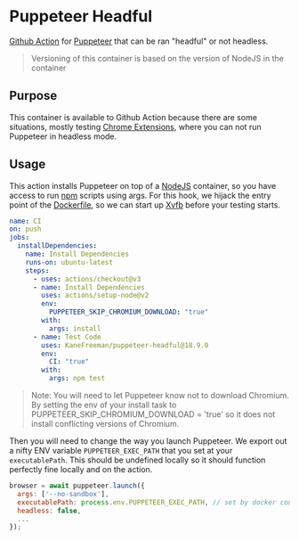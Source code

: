 # Puppeteer Headful

[Github Action](https://github.com/features/actions) for [Puppeteer](https://github.com/GoogleChrome/puppeteer) that can be ran "headful" or not headless.

> Versioning of this container is based on the version of NodeJS in the container

## Purpose

This container is available to Github Action because there are some situations, mostly testing [Chrome Extensions](https://pptr.dev/#?product=Puppeteer&version=v1.18.1&show=api-working-with-chrome-extensions), where you can not run Puppeteer in headless mode.

## Usage

This action installs Puppeteer on top of a [NodeJS](https://nodejs.org) container, so you have access to run [npm](https://www.npmjs.com) scripts using args. For this hook, we hijack the entry point of the [Dockerfile](https://docs.docker.com/engine/reference/builder/), so we can start up [Xvfb](https://www.x.org/releases/X11R7.6/doc/man/man1/Xvfb.1.xhtml) before your testing starts.

```yaml
name: CI
on: push
jobs:
  installDependencies:
    name: Install Dependencies
    runs-on: ubuntu-latest
    steps:
      - uses: actions/checkout@v3
      - name: Install Dependencies
        uses: actions/setup-node@v2
        env:
          PUPPETEER_SKIP_CHROMIUM_DOWNLOAD: "true"
        with:
          args: install
      - name: Test Code
        uses: KaneFreeman/puppeteer-headful@18.9.0
        env:
          CI: "true"
        with:
          args: npm test
```

> Note: You will need to let Puppeteer know not to download Chromium. By setting the env of your install task to PUPPETEER_SKIP_CHROMIUM_DOWNLOAD = 'true' so it does not install conflicting versions of Chromium.

Then you will need to change the way you launch Puppeteer. We export out a nifty ENV variable `PUPPETEER_EXEC_PATH` that you set at your `executablePath`. This should be undefined locally so it should function perfectly fine locally and on the action.

```javascript
browser = await puppeteer.launch({
  args: ['--no-sandbox'],
  executablePath: process.env.PUPPETEER_EXEC_PATH, // set by docker container
  headless: false,
  ...
});
```
